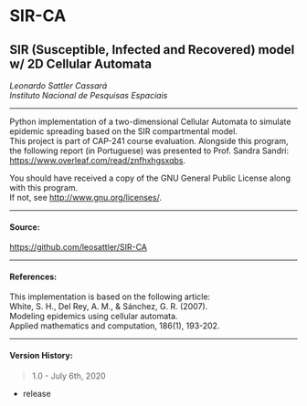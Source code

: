 
# SIR-CA
## SIR (Susceptible, Infected and Recovered) model w/ 2D Cellular Automata 
  
*Leonardo Sattler Cassará*  
*Instituto Nacional de Pesquisas Espaciais*  
____________________________________________________________

Python implementation of a two-dimensional Cellular Automata to simulate epidemic spreading based on the SIR compartmental model.  
This project is part of CAP-241 course evaluation. Alongside this program, the following report (in Portuguese) was presented to Prof. Sandra Sandri: 
https://www.overleaf.com/read/znfhxhgsxqbs.

You should have received a copy of the GNU General Public License along with this program.   
If not, see <http://www.gnu.org/licenses/>.
____________________________________________________________

#### Source:  
<https://github.com/leosattler/SIR-CA>
____________________________________________________________

#### References:  
This implementation is based on the following article:  
White, S. H., Del Rey, A. M., & Sánchez, G. R. (2007).   
Modeling epidemics using cellular automata.   
Applied mathematics and computation, 186(1), 193-202.  
____________________________________________________________

#### Version History:  
> 1.0 - July 6th, 2020  
- release
